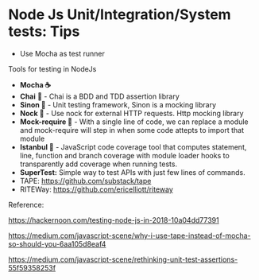 # Node Js Unit/Integration/System tests: Tips

- Use Mocha as test runner

Tools for testing in NodeJs

- **Mocha ☕**
- **Chai** 🥃 - Chai is a BDD and TDD assertion library
- **Sinon 🧙‍** - Unit testing framework, Sinon is a mocking library
- **Nock 🔮** - Use nock for external HTTP requests. Http mocking library
- **Mock-require 🎩** - With a single line of code, we can replace a module and mock-require will step in when some code attepts to import that module
- **Istanbul 🔭** - JavaScript code coverage tool that computes statement, line, function and branch coverage with module loader hooks to transparently add coverage when running tests.
- **SuperTest:**  Simple way to test APIs with just few lines of commands.
- TAPE: https://github.com/substack/tape
- RITEWay: https://github.com/ericelliott/riteway



Reference: 

https://hackernoon.com/testing-node-js-in-2018-10a04dd77391

https://medium.com/javascript-scene/why-i-use-tape-instead-of-mocha-so-should-you-6aa105d8eaf4

https://medium.com/javascript-scene/rethinking-unit-test-assertions-55f59358253f

